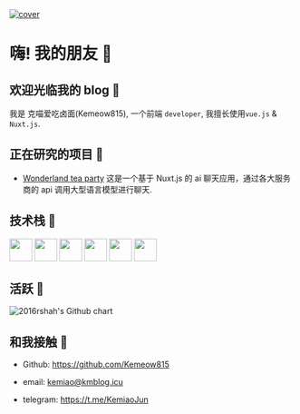 <a href="/">
    <img src="/Canvas-Ruom.webp" alt="cover" >
</a>

# 嗨! 我的朋友 👋

## 欢迎光临我的 blog 🎉

我是 克喵爱吃卤面(Kemeow815), 一个前端 `developer`, 我擅长使用`vue.js` & `Nuxt.js`.

## 正在研究的项目 🎁

-   [Wonderland tea party](https://github.com/sooooooooooooooooootheby/Wonderland-tea-party) 这是一个基于 Nuxt.js 的 ai 聊天应用，通过各大服务商的 api 调用大型语言模型进行聊天.

## 技术栈 🛟

<div class="iconBox">
    <img class="icon" src="/icon/file_type_vscode_icon_130084.svg" width="40" height="40"/>
    <img class="icon" src="/icon/file_type_js_official_icon_130509.svg" width="40" height="40"/>
    <img class="icon" src="/icon/file_type_node_icon_130301.svg" width="40" height="40"/>
    <img class="icon" src="/icon/file_type_vue_icon_130078.svg" width="40" height="40"/>
    <img class="icon" src="/icon/file_type_sass_icon_130182.svg" width="40" height="40"/>
    <img class="icon" src="/icon/nuxt.svg" width="40" height="40"/>
</div>

## 活跃 🛜

<img src="https://ghchart.rshah.org/d9908e/sooooooooooooooooootheby" alt="2016rshah's Github chart" />

## 和我接触 🔗

-   Github: https://github.com/Kemeow815

-   email: kemiao@kmblog.icu

-   telegram: https://t.me/KemiaoJun
